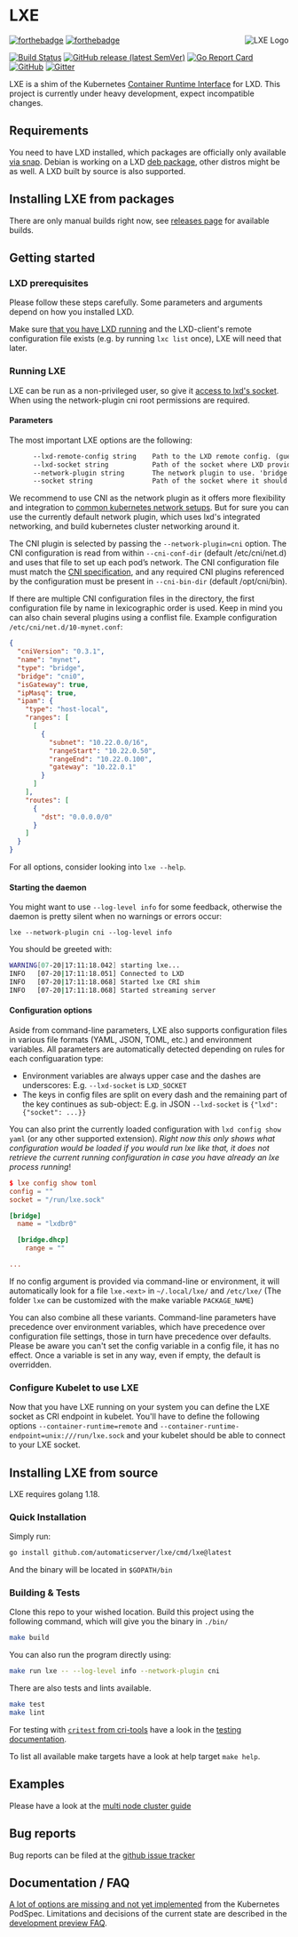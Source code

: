 
# LXE

<!-- markdownlint-disable-next-line MD033 -->
<img src="fixtures/logo/logo_lxe_150.png" align="right" title="LXE Logo">

[![forthebadge](https://forthebadge.com/images/badges/made-with-go.svg)](https://forthebadge.com)
[![forthebadge](https://forthebadge.com/images/badges/built-with-love.svg)](https://forthebadge.com)

[![Build Status](https://github.com/automaticserver/lxe/workflows/build/badge.svg?branch=master)](https://github.com/automaticserver/lxe/actions?query=workflow:build+branch:master)
[![GitHub release (latest SemVer)](https://img.shields.io/github/v/release/automaticserver/lxe)](https://github.com/automaticserver/lxe/releases)
[![Go Report Card](https://goreportcard.com/badge/github.com/automaticserver/lxe)](https://goreportcard.com/report/github.com/automaticserver/lxe)
[![GitHub](https://img.shields.io/github/license/automaticserver/lxe?color=lightgrey)](https://github.com/automaticserver/lxe/blob/master/COPYING)
[![Gitter](https://img.shields.io/gitter/room/automaticserver/lxe?color=blueviolet)](https://gitter.im/automaticserver-lxe)

LXE is a shim of the Kubernetes [Container Runtime Interface](https://github.com/kubernetes/community/blob/master/contributors/devel/sig-node/container-runtime-interface.md) for LXD.
This project is currently under heavy development, expect incompatible changes.

## Requirements

You need to have LXD installed, which packages are officially only available [via snap](https://linuxcontainers.org/lxd/getting-started-cli/#snap-package-archlinux-debian-fedora-opensuse-and-ubuntu). Debian is working on a LXD [deb package](https://wiki.debian.org/LXD), other distros might be as well. A LXD built by source is also supported.

## Installing LXE from packages

There are only manual builds right now, see [releases page](https://github.com/automaticserver/lxe/releases) for available builds.

## Getting started

### LXD prerequisites

Please follow these steps carefully. Some parameters and arguments depend on how you installed LXD.

Make sure [that you have LXD running](https://github.com/lxc/lxd#machine-setup) and the LXD-client's remote configuration file exists (e.g. by running `lxc list` once), LXE will need that later.

### Running LXE

LXE can be run as a non-privileged user, so give it [access to lxd's socket](https://linuxcontainers.org/lxd/getting-started-cli/#access-control). When using the network-plugin cni root permissions are required.

#### Parameters

The most important LXE options are the following:

```cmd
      --lxd-remote-config string    Path to the LXD remote config. (guessed by default)
      --lxd-socket string           Path of the socket where LXD provides it's API. (guessed by default)
      --network-plugin string       The network plugin to use. 'bridge' manages the lxd bridge defined in --bridge-name. 'cni' uses kubernetes cni tools to attach interfaces using configuration defined in --cni-conf-dir (default "bridge")
      --socket string               Path of the socket where it should provide the runtime and image service to kubelet. (default "/run/lxe.sock")
```

We recommend to use CNI as the network plugin as it offers more flexibility and integration to [common kubernetes network setups](https://kubernetes.io/docs/concepts/cluster-administration/networking/). But for sure you can use the currently default network plugin, which uses lxd's integrated networking, and build kubernetes cluster networking around it.

The CNI plugin is selected by passing the `--network-plugin=cni` option. The CNI configuration is read from within `--cni-conf-dir` (default /etc/cni/net.d) and uses that file to set up each pod’s network. The CNI configuration file must match the [CNI specification](https://github.com/containernetworking/cni/blob/master/SPEC.md#network-configuration), and any required CNI plugins referenced by the configuration must be present in `--cni-bin-dir` (default /opt/cni/bin).

If there are multiple CNI configuration files in the directory, the first configuration file by name in lexicographic order is used. Keep in mind you can also chain several plugins using a conflist file. Example configuration `/etc/cni/net.d/10-mynet.conf`:

```json
{
  "cniVersion": "0.3.1",
  "name": "mynet",
  "type": "bridge",
  "bridge": "cni0",
  "isGateway": true,
  "ipMasq": true,
  "ipam": {
    "type": "host-local",
    "ranges": [
      [
        {
          "subnet": "10.22.0.0/16",
          "rangeStart": "10.22.0.50",
          "rangeEnd": "10.22.0.100",
          "gateway": "10.22.0.1"
        }
      ]
    ],
    "routes": [
      {
        "dst": "0.0.0.0/0"
      }
    ]
  }
}
```

For all options, consider looking into `lxe --help`.

#### Starting the daemon

You might want to use `--log-level info` for some feedback, otherwise the daemon is pretty silent when no warnings or errors occur:

`lxe --network-plugin cni --log-level info`

You should be greeted with:

```bash
WARNING[07-20|17:11:18.042] starting lxe...                               packagename=lxe version=0.0.0 gitcommit=... gittreestate=dirty buildnumber=undef builddate="..."
INFO   [07-20|17:11:18.051] Connected to LXD                              lxd-socket=/var/lib/lxd/unix.socket
INFO   [07-20|17:11:18.068] Started lxe CRI shim                          socket=/run/lxe.sock
INFO   [07-20|17:11:18.068] Started streaming server                      endpoint=":44124" baseurl="http://10.249.100.169:44124"
```

#### Configuration options

Aside from command-line parameters, LXE also supports configuration files in various file formats (YAML, JSON, TOML, etc.) and environment variables. All parameters are automatically detected depending on rules for each configuaration type:

- Environment variables are always upper case and the dashes are underscores: E.g. `--lxd-socket` is `LXD_SOCKET`
- The keys in config files are split on every dash and the remaining part of the key continues as sub-object: E.g. in JSON `--lxd-socket` is `{"lxd": {"socket": ...}}`

You can also print the currently loaded configuration with `lxd config show yaml` (or any other supported extension). _Right now this only shows what configuration would be loaded if you would run lxe like that, it does not retrieve the current running configuration in case you have already an lxe process running_!

```toml
$ lxe config show toml
config = ""
socket = "/run/lxe.sock"

[bridge]
  name = "lxdbr0"

  [bridge.dhcp]
    range = ""

...
```

If no config argument is provided via command-line or environment, it will automatically look for a file `lxe.<ext>` in `~/.local/lxe/` and `/etc/lxe/` (The folder `lxe` can be customized with the make variable `PACKAGE_NAME`)

You can also combine all these variants. Command-line parameters have precedence over environment variables, which have precedence over configuration file settings, those in turn have precedence over defaults. Please be aware you can't set the config variable in a config file, it has no effect. Once a variable is set in any way, even if empty, the default is overridden.

### Configure Kubelet to use LXE

Now that you have LXE running on your system you can define the LXE socket as CRI endpoint in kubelet. You'll have to define the following options `--container-runtime=remote` and `--container-runtime-endpoint=unix:///run/lxe.sock` and your kubelet should be able to connect to your LXE socket.

## Installing LXE from source

LXE requires golang 1.18.

### Quick Installation

Simply run:

```bash
go install github.com/automaticserver/lxe/cmd/lxe@latest
```

And the binary will be located in `$GOPATH/bin`

### Building & Tests

Clone this repo to your wished location. Build this project using the following command, which will give you the binary in `./bin/`

```bash
make build
```

You can also run the program directly using:

```bash
make run lxe -- --log-level info --network-plugin cni
```

There are also tests and lints available.

```bash
make test
make lint
```

For testing with [`critest` from cri-tools](https://github.com/kubernetes-sigs/cri-tools/) have a look in the [testing documentation](doc/testing.md).

To list all available make targets have a look at help target `make help`.

## Examples

Please have a look at the [multi node cluster guide](doc/examples/multi-node-cluster-with-k3s.md)

## Bug reports

Bug reports can be filed at the [github issue tracker](https://github.com/automaticserver/lxe/issues/new)

## Documentation / FAQ

[A lot of options are missing and not yet implemented](doc/podspec-features.md) from the Kubernetes PodSpec.
Limitations and decisions of the current state are described in the [development preview FAQ](/doc/development-preview-faq.md).
